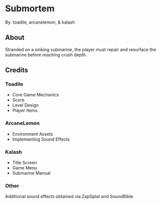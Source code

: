 # Submortem

By: toadile, arcanelemon, & kalash

## About

Stranded on a sinking submarine, the player must repair and resurface the submarine before reaching crush depth.

## Credits

### Toadile
- Core Game Mechanics
- Score
- Level Design
- Player Items

### ArcaneLemon
- Environment Assets
- Implementing Sound Effects

### Kalash
- Title Screen
- Game Menu
- Submarine Manual

### Other
Additional sound effects obtained via ZapSplat and SoundBible
